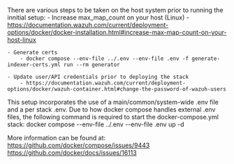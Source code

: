 There are various steps to be taken on the host system prior to running the innitial setup:
    - Increase max_map_count on your host (Linux)
        - https://documentation.wazuh.com/current/deployment-options/docker/docker-installation.html#increase-max-map-count-on-your-host-linux

    - Generate certs
        - docker compose --env-file ../.env --env-file .env -f generate-indexer-certs.yml run --rm generator

    - Update user/API credentials prior to deploying the stack
        - https://documentation.wazuh.com/current/deployment-options/docker/wazuh-container.html#change-the-password-of-wazuh-users

This setup incorporates the use of a main/common/system-wide .env file and a per stack .env. Due to how docker compose handles external .env files, the following command is required to start the docker-compose.yml stack:
docker compose --env-file ../.env --env-file .env up -d

More information can be found at:
https://github.com/docker/compose/issues/9443
https://github.com/docker/docs/issues/16113        